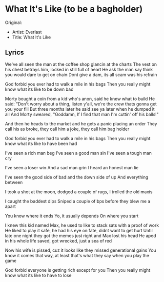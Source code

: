 # What It's Like (to be a bagholder)

Original:
- Artist: Everlast
- Title: What It's Like

## Lyrics

We've all seen the man at the coffee shop glancin at the charts
The vest on his chest betrays him, locked in still full of heart
He ask the man say think you would dare to get on chain
Dont give a dam, its all scam was his refrain

God forbid you ever had to walk a mile in his bags
Then you really might know what its like to be down bad

Morty bought a coin from a kid who's anon, said he knew what to build
He said: "Don't worry about a thing, listen y'all, we're the crew thats gonna
get you your fill
But three months later he said see ya later when he dumped it all 
And Morty sweared, "Goddamn, If I find that man I'm cuttin' off his balls!"

And then he heads to the market and he gets a panic placing an order 
They call his as broke, they call him a joke, they call him bag holder

God forbid you ever had to walk a mile in his bags
Then you really might know what its like to have been had


I've seen a rich man beg
I've seen a good man sin
I've seen a tough man cry

I've seen a loser win
And a sad man grin
I heard an honest man lie

I've seen the good side of bad and the down side of up
And everything between

I took a shot at the moon, dodged a couple of rugs,
I trolled the old maxis

I caught the baddest dips 
Sniped a couple of bps 
before they blew me a apart

You know where it ends
Yo, it usually depends
On where you start


I knew this kid named Max, he used to like to stack sats with a proof of work
He liked to play it safe, he had his eye on fate, didnt want to get hurt
Until late one night they got the memes just right and Max lost his head
He aped in his whole life saved, got wrecked, just a sea of red 

Now his wife is pissed, cuz it looks like they missed generational gains
You know it comes that way, at least that's what they say when you play the game

God forbid everyone is getting rich except for you
Then you really might know what its like to have to lose



